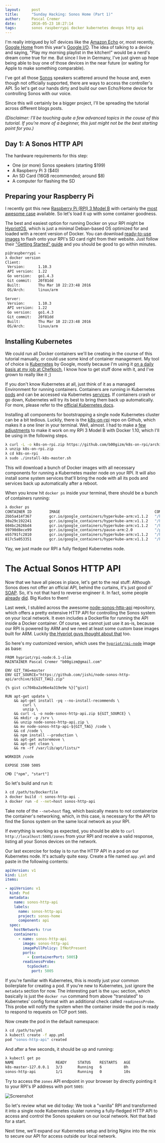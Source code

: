 ```yaml
---
layout:     post
title:      "Sunday Hacking: Sonos Home (Part 1)"
author:     Pascal Cremer
date:       2016-05-23 18:27:14
tags:       sonos raspberrypi docker kubernetes devops http api
---
```

I'm really intrigued by IoT devices like the [Amazon Echo](http://www.amazon.com/Amazon-Echo-Bluetooth-Speaker-with-WiFi-Alexa/dp/B00X4WHP5E) or, most recently, [Google Home](https://home.google.com/) from this year's [Google I/O](https://events.google.com/io2016/). The idea of talking to a device and saying, "Play my morning playlist in the kitchen!" would be a nerd's dream come true for me. But since I live in Germany, I've just given up hope being able to buy one of those devices in the near future (or waiting for Apple to make something comparable).

I've got all those [Sonos](http://www.sonos.com/) speakers scattered around the house and, even though not officially supported, there are ways to access the controller's API. So let's get our hands dirty and build our own Echo/Home device for controlling Sonos with our voice.

Since this will certainly be a bigger project, I'll be spreading the tutorial across different blogs posts.

*(Disclaimer: I'll be touching quite a few advanced topics in the couse of this tutorial. If you're more of a beginner, this just might not be the best starting point for you.)*

## Day 1: A Sonos HTTP API

The hardware requirements for this step:

* One (or more) Sonos speakers (starting $199)
* A Raspberry Pi 3 ($40)
* An SD Card (16GB recommended; around $8)
* A computer for flashing the SD

## Preparing your Raspberry Pi

I recently got this new [Raspberry Pi (RPI) 3 Model B](https://www.raspberrypi.org/products/raspberry-pi-3-model-b/) with certainly the [most awesome case](https://www.raspberrypi.org/blog/lego-nespi-case/) available. So let's load it up with some container goodness.

The best and easiest option for running Docker on your RPI might be [HypriotOS](http://blog.hypriot.com/), which is just a minimal Debian-based OS optimized for and loaded with a recent version of Docker. You can download [ready-to-use images](http://blog.hypriot.com/downloads/) to flash onto your RPI's SD card right from their website. Just follow their ["Getting Started" guide](http://blog.hypriot.com/getting-started-with-docker-on-your-arm-device/) and you should be good to go within minutes.

```bash
pi@raspberrypi ~
λ docker version
Client:
 Version:      1.10.3
 API version:  1.22
 Go version:   go1.4.3
 Git commit:   20f81dd
 Built:        Thu Mar 10 22:23:48 2016
 OS/Arch:      linux/arm

Server:
 Version:      1.10.3
 API version:  1.22
 Go version:   go1.4.3
 Git commit:   20f81dd
 Built:        Thu Mar 10 22:23:48 2016
 OS/Arch:      linux/arm
```

## Installing Kubernetes

We could run all Docker containers we'll be creating in the course of this tutorial manually, or could use some kind of container management. My tool of choice is [Kubernetes](http://kubernetes.io/) by Google, mostly because I'm using it [on a daily basis at my job at Chefkoch](https://speakerdeck.com/b00gizm/2016), I know how to get stuff done with it, and I've grown to really like it ;)

If you don't know Kubernetes at all, just think of it as a managed Environment for running containers. Containers are running in Kubernetes [pods](http://kubernetes.io/docs/user-guide/pods/) and can be accessed via Kubernetes [services](http://kubernetes.io/docs/user-guide/services/). If containers crash or go down, Kubernetes will try its best to bring them back up automatically. For more, please refer to the [official Kubernetes docs](http://kubernetes.io/docs/).

Installing all components for bootstrapping a single node Kubernetes cluster can be a bit tedious. Luckily, there is the [k8s-on-rpi](https://github.com/awassink/k8s-on-rpi) repo on Github, which makes it a one liner in your terminal. Well, almost. I had to make a [few](59a66742fe40dafd93e093b38dfc39e705fc4f8c) [adjustments](192d0459d51177c73c7a4d09d2d46d71527cbb22) to make it work on my RPI 3 Model B with Docker 1.10, which I'll be using in the following steps.

```bash
λ curl -L -o k8s-on-rpi.zip https://github.com/b00gizm/k8s-on-rpi/archive/master.zip
λ unzip k8s-on-rpi.zip
λ cd k8s-on-rpi
λ sudo ./install-k8s-master.sh
```

This will download a bunch of Docker images with all necessary components for running a Kubernetes master node on your RPI. It will also install some system services that'll bring the node with all its pods and services back up automatically after a reboot.

When you know hit `docker ps` inside your terminal, there should be a bunch of containers running:

```bash
λ docker ps
CONTAINER ID        IMAGE                                           COMMAND                  CREATED             STATUS              PORTS               NAMES
2bb5a414f367        gcr.io/google_containers/hyperkube-arm:v1.1.2   "/hyperkube controlle"   2 minutes ago       Up 2 minutes                            k8s_controller-manager.7042038a_k8s-master-127.0.0.1_default_43160049df5e3b1c5ec7bcf23d4b97d0_3be37290
30a29c192241        gcr.io/google_containers/hyperkube-arm:v1.1.2   "/hyperkube scheduler"   2 minutes ago       Up 2 minutes                            k8s_scheduler.d905fc61_k8s-master-127.0.0.1_default_43160049df5e3b1c5ec7bcf23d4b97d0_7a5ea21c
604bc2626bd4        gcr.io/google_containers/hyperkube-arm:v1.1.2   "/hyperkube apiserver"   2 minutes ago       Up 2 minutes                            k8s_apiserver.f4ad1bfa_k8s-master-127.0.0.1_default_43160049df5e3b1c5ec7bcf23d4b97d0_6ff9a9e2
39790d8ece99        gcr.io/google_containers/pause-arm:2.0          "/pause"                 2 minutes ago       Up 2 minutes                            k8s_POD.d853e10f_k8s-master-127.0.0.1_default_43160049df5e3b1c5ec7bcf23d4b97d0_0b3708d3
eb5791fc2810        gcr.io/google_containers/hyperkube-arm:v1.1.2   "/hyperkube proxy --m"   2 minutes ago       Up 2 minutes                            k8s-master-proxy
817c5a053351        gcr.io/google_containers/hyperkube-arm:v1.1.2   "/hyperkube kubelet -"   2 minutes ago       Up 2 minutes                            k8s-master
```

Yay, we just made our RPI a fully fledged Kubernetes node.

# The Actual Sonos HTTP API

Now that we have all pieces in place, let's get to the real stuff: Although Sonos does not offer an official API, behind the curtains, it's just good ol' [SOAP](https://en.wikipedia.org/wiki/SOAP). So, it's not that hard to reverse engineer it. In fact, some people [already](https://github.com/gotwalt/sonos) [did](https://github.com/SoCo/SoCo). Big Kudos to them!

Last week, I stubled across the awesome [node-sonos-http-api](https://github.com/jishi/node-sonos-http-api) repository, which offers a pretty extensive HTTP API for controlling the Sonos system on your local network. It even includes a Dockerfile for running the API inside a Docker container. Of course, we cannot just use it as-is, because our RPI is powered by ARM and we need at least some custom base images built for ARM. Luckily [the Hypriot guys thought about that](https://hub.docker.com/u/hypriot/) too.

So here's my customized version, which uses the [`hypriot/rpi-node`](https://hub.docker.com/r/hypriot/rpi-node/) image as base:

```Docker
FROM hypriot/rpi-node:6.1-slim
MAINTAINER Pascal Cremer "b00gizm@gmail.com"

ENV GIT_TAG=master
ENV GIT_SOURCE="https://github.com/jishi/node-sonos-http-api/archive/${GIT_TAG}.zip"

{% gist cc704ba2a96e4a319e9e %}[^gist]

RUN apt-get update \
    && apt-get install -yq --no-install-recommends \
        curl \
        unzip \
    && curl -L -o node-sonos-http-api.zip ${GIT_SOURCE} \
    && mkdir -p /srv \
    && unzip node-sonos-http-api.zip \
    && mv node-sonos-http-api-${GIT_TAG} /code \
    && cd /code \
    && npm install --production \
    && apt-get autoremove \
    && apt-get clean \
    && rm -rf /var/lib/apt/lists/*

WORKDIR /code

EXPOSE 3500 5005

CMD ["npm", "start"]
```

So let's build and run it:

```bash
λ cd /path/to/Dockerfile
λ docker build -t sonos-http-api .
λ docker run -d --net=host sonos-http-api
```

Take note of the `--net=host` flag, which basically means to not containerize the container's networking, which, in this case, is necessary for the API to find the Sonos system on the same local network as your RPI.

If everything is working as expected, you should be able to `curl http://localhost:5005/zones` from your RPI and receive a valid response, listing all your Sonos devices on the network.

Our last excercise for today is to run the HTTP API in a pod on our Kubernetes node. It's actually quite easy. Create a file named `app.yml` and paste in the following contents:

```yaml
apiVersion: v1
kind: List
items:

- apiVersion: v1
  kind: Pod
  metadata:
    name: sonos-http-api
    labels:
      name: sonos-http-api
      project: sonos-home
      component: api
  spec:
    hostNetwork: true
    containers:
      - name: sonos-http-api
        image: sonos-http-api
        imagePullPolicy: IfNotPresent
        ports:
          - {containerPort: 5005}
        readinessProbe:
          tcpSocket:
            port: 5005
```

If you're familiar with Kubernetes, this is mostly just your common boilerplate for creating a pod. If you're new to Kubernetes, just ignore the `metadata` section for now. The interesting part is the `spec` section, which basically is just the `docker run` command from above "translated" to Kubernetes' config format with an additional check called `readinessProbe`. This probe will notify the system when the container inside the pod is ready to respond to requests on TCP port `5005`.

Now create the pod in the default namespace:

```bash
λ cd /path/to/yml
λ kubectl create -f app.yml
pod "sonos-http-api" created
```

And after a few seconds, it should be up and running:

```bash
λ kubectl get po
NAME                   READY     STATUS    RESTARTS   AGE
k8s-master-127.0.0.1   3/3       Running   6          8h
sonos-http-api         1/1       Running   0          10s
```

Try to access the `zones` API endpoint in your browser by directly pointing it to your RPI's IP address with port `5005`:

![Screenshot]()

So let's review what we did today: We took a "vanilla" RPI and transformed it into a single node Kubernetes cluster running a fully-fledged HTTP API to access and control the Sonos speakers on our local network. Not that bad for a start.

Next time, we'll expand our Kubernetes setup and bring Nginx into the mix to secure our API for access outside our local network.
